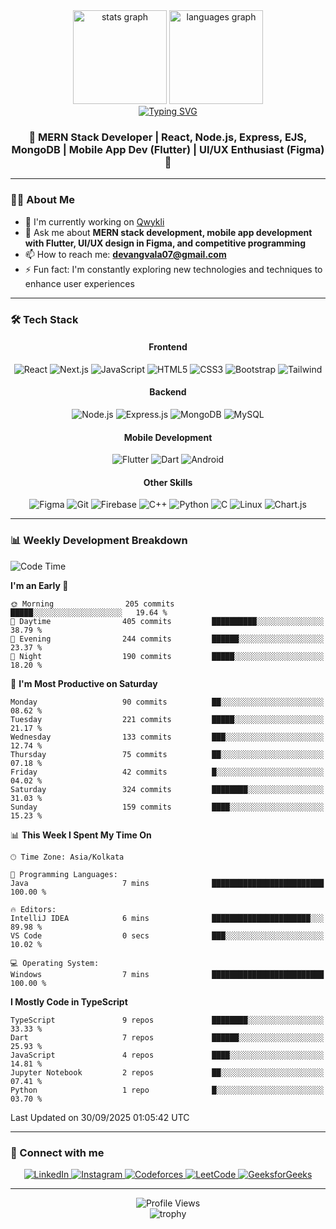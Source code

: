 <div align="center">
  <img src="https://github-readme-stats.vercel.app/api?username=devang-vala&hide_title=false&hide_rank=false&show_icons=true&include_all_commits=true&count_private=true&disable_animations=false&theme=dracula&locale=en&hide_border=false&order=1" height="150" alt="stats graph"  />
  <img src="https://github-readme-stats.vercel.app/api/top-langs?username=devang-vala&locale=en&hide_title=false&layout=compact&card_width=320&langs_count=5&theme=dracula&hide_border=false&order=2" height="150" alt="languages graph"  />
</div>

<div align="center">
  <a href="https://git.io/typing-svg"><img src="https://readme-typing-svg.demolab.com?font=Fira+Code&pause=1000&center=true&width=435&lines=Hi+%F0%9F%91%8B%2C+I'm+Devang" alt="Typing SVG" /></a>
</div>

<div align="center">
  <h3>🚀 MERN Stack Developer | React, Node.js, Express, EJS, MongoDB | Mobile App Dev (Flutter) | UI/UX Enthusiast (Figma) 🎨</h3>
</div>

---

### 👨‍💻 About Me

- 🔭 I'm currently working on [Qwykli](https://github.com/anooprai5791/Qwykli)
- 💬 Ask me about **MERN stack development, mobile app development with Flutter, UI/UX design in Figma, and competitive programming**
- 📫 How to reach me: **devangvala07@gmail.com**
- ⚡ Fun fact: I'm constantly exploring new technologies and techniques to enhance user experiences

---

### 🛠️ Tech Stack

<div align="center">
  <h4>Frontend</h4>
  <img src="https://img.shields.io/badge/React-61DAFB?style=for-the-badge&logo=react&logoColor=black" alt="React" />
  <img src="https://img.shields.io/badge/Next.js-000000?style=for-the-badge&logo=nextdotjs&logoColor=white" alt="Next.js" />
  <img src="https://img.shields.io/badge/JavaScript-F7DF1E?style=for-the-badge&logo=javascript&logoColor=black" alt="JavaScript" />
  <img src="https://img.shields.io/badge/HTML5-E34F26?style=for-the-badge&logo=html5&logoColor=white" alt="HTML5" />
  <img src="https://img.shields.io/badge/CSS3-1572B6?style=for-the-badge&logo=css3&logoColor=white" alt="CSS3" />
  <img src="https://img.shields.io/badge/Bootstrap-7952B3?style=for-the-badge&logo=bootstrap&logoColor=white" alt="Bootstrap" />
  <img src="https://img.shields.io/badge/Tailwind_CSS-38B2AC?style=for-the-badge&logo=tailwind-css&logoColor=white" alt="Tailwind" />
  
  <h4>Backend</h4>
  <img src="https://img.shields.io/badge/Node.js-339933?style=for-the-badge&logo=nodedotjs&logoColor=white" alt="Node.js" />
  <img src="https://img.shields.io/badge/Express.js-000000?style=for-the-badge&logo=express&logoColor=white" alt="Express.js" />
  <img src="https://img.shields.io/badge/MongoDB-47A248?style=for-the-badge&logo=mongodb&logoColor=white" alt="MongoDB" />
  <img src="https://img.shields.io/badge/MySQL-4479A1?style=for-the-badge&logo=mysql&logoColor=white" alt="MySQL" />
  
  <h4>Mobile Development</h4>
  <img src="https://img.shields.io/badge/Flutter-02569B?style=for-the-badge&logo=flutter&logoColor=white" alt="Flutter" />
  <img src="https://img.shields.io/badge/Dart-0175C2?style=for-the-badge&logo=dart&logoColor=white" alt="Dart" />
  <img src="https://img.shields.io/badge/Android-3DDC84?style=for-the-badge&logo=android&logoColor=white" alt="Android" />
  
  <h4>Other Skills</h4>
  <img src="https://img.shields.io/badge/Figma-F24E1E?style=for-the-badge&logo=figma&logoColor=white" alt="Figma" />
  <img src="https://img.shields.io/badge/Git-F05032?style=for-the-badge&logo=git&logoColor=white" alt="Git" />
  <img src="https://img.shields.io/badge/Firebase-FFCA28?style=for-the-badge&logo=firebase&logoColor=black" alt="Firebase" />
  <img src="https://img.shields.io/badge/C++-00599C?style=for-the-badge&logo=cplusplus&logoColor=white" alt="C++" />
  <img src="https://img.shields.io/badge/Python-3776AB?style=for-the-badge&logo=python&logoColor=white" alt="Python" />
  <img src="https://img.shields.io/badge/C-A8B9CC?style=for-the-badge&logo=c&logoColor=black" alt="C" />
  <img src="https://img.shields.io/badge/Linux-FCC624?style=for-the-badge&logo=linux&logoColor=black" alt="Linux" />
  <img src="https://img.shields.io/badge/Chart.js-FF6384?style=for-the-badge&logo=chartdotjs&logoColor=white" alt="Chart.js" />
</div>

---

### 📊 Weekly Development Breakdown

<!--START_SECTION:waka-->
![Code Time](http://img.shields.io/badge/Code%20Time-96%20hrs%2055%20mins-blue)

**I'm an Early 🐤** 

```text
🌞 Morning                205 commits         █████░░░░░░░░░░░░░░░░░░░░   19.64 % 
🌆 Daytime                405 commits         ██████████░░░░░░░░░░░░░░░   38.79 % 
🌃 Evening                244 commits         ██████░░░░░░░░░░░░░░░░░░░   23.37 % 
🌙 Night                  190 commits         █████░░░░░░░░░░░░░░░░░░░░   18.20 % 
```
📅 **I'm Most Productive on Saturday** 

```text
Monday                   90 commits          ██░░░░░░░░░░░░░░░░░░░░░░░   08.62 % 
Tuesday                  221 commits         █████░░░░░░░░░░░░░░░░░░░░   21.17 % 
Wednesday                133 commits         ███░░░░░░░░░░░░░░░░░░░░░░   12.74 % 
Thursday                 75 commits          ██░░░░░░░░░░░░░░░░░░░░░░░   07.18 % 
Friday                   42 commits          █░░░░░░░░░░░░░░░░░░░░░░░░   04.02 % 
Saturday                 324 commits         ████████░░░░░░░░░░░░░░░░░   31.03 % 
Sunday                   159 commits         ████░░░░░░░░░░░░░░░░░░░░░   15.23 % 
```


📊 **This Week I Spent My Time On** 

```text
🕑︎ Time Zone: Asia/Kolkata

💬 Programming Languages: 
Java                     7 mins              █████████████████████████   100.00 % 

🔥 Editors: 
IntelliJ IDEA            6 mins              ██████████████████████░░░   89.98 % 
VS Code                  0 secs              ███░░░░░░░░░░░░░░░░░░░░░░   10.02 % 

💻 Operating System: 
Windows                  7 mins              █████████████████████████   100.00 % 
```

**I Mostly Code in TypeScript** 

```text
TypeScript               9 repos             ████████░░░░░░░░░░░░░░░░░   33.33 % 
Dart                     7 repos             ██████░░░░░░░░░░░░░░░░░░░   25.93 % 
JavaScript               4 repos             ████░░░░░░░░░░░░░░░░░░░░░   14.81 % 
Jupyter Notebook         2 repos             ██░░░░░░░░░░░░░░░░░░░░░░░   07.41 % 
Python                   1 repo              █░░░░░░░░░░░░░░░░░░░░░░░░   03.70 % 
```




 Last Updated on 30/09/2025 01:05:42 UTC
<!--END_SECTION:waka-->

---

### 🤝 Connect with me

<p align="center">
  <a href="https://linkedin.com/in/devang-vala" target="_blank">
    <img src="https://img.shields.io/badge/LinkedIn-0077B5?style=for-the-badge&logo=linkedin&logoColor=white" alt="LinkedIn"/>
  </a>
  <a href="https://instagram.com/devang_vala07" target="_blank">
    <img src="https://img.shields.io/badge/Instagram-E4405F?style=for-the-badge&logo=instagram&logoColor=white" alt="Instagram"/>
  </a>
  <a href="https://codeforces.com/profile/devang_vala" target="_blank">
    <img src="https://img.shields.io/badge/Codeforces-445f9d?style=for-the-badge&logo=codeforces&logoColor=white" alt="Codeforces"/>
  </a>
  <a href="https://www.leetcode.com/devang_vala07" target="_blank">
    <img src="https://img.shields.io/badge/LeetCode-FFA116?style=for-the-badge&logo=leetcode&logoColor=black" alt="LeetCode"/>
  </a>
  <a href="https://auth.geeksforgeeks.org/user/devangvala07" target="_blank">
    <img src="https://img.shields.io/badge/GeeksforGeeks-2F8D46?style=for-the-badge&logo=geeksforgeeks&logoColor=white" alt="GeeksforGeeks"/>
  </a>
</p>

---

<div align="center">
  <img src="https://komarev.com/ghpvc/?username=devang-vala&label=Profile%20views&color=0e75b6&style=flat" alt="Profile Views" />
</div>

<div align="center">
  <img src="https://github-profile-trophy.vercel.app/?username=devang-vala&theme=dracula&column=7" alt="trophy" />
</div>
